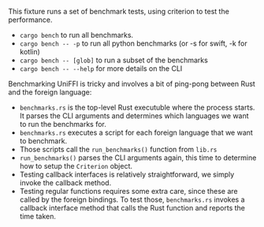 This fixture runs a set of benchmark tests, using criterion to test the performance.

- `cargo bench` to run all benchmarks.
- `cargo bench -- -p` to run all python benchmarks (or -s for swift, -k for kotlin)
- `cargo bench -- [glob]` to run a subset of the benchmarks
- `cargo bench -- --help` for more details on the CLI

Benchmarking UniFFI is tricky and involves a bit of ping-pong between Rust and
the foreign language:

 - `benchmarks.rs` is the top-level Rust executuble where the process starts.
   It parses the CLI arguments and determines which languages we want to run
   the benchmarks for.
 - `benchmarks.rs` executes a script for each foreign language that we want to benchmark.
 - Those scripts call the `run_benchmarks()` function from `lib.rs`
 - `run_benchmarks()` parses the CLI arguments again, this time to determine how to setup
   the `Criterion` object.
 - Testing callback interfaces is relatively straightforward, we simply invoke
   the callback method.
 - Testing regular functions requires some extra care, since these are called
   by the foreign bindings.  To test those, `benchmarks.rs` invokes a callback
   interface method that calls the Rust function and reports the time taken.
